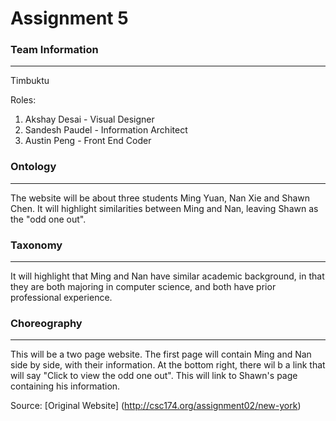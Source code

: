 # Assignment 5

### Team Information
---
Timbuktu

Roles:
1. Akshay Desai - Visual Designer
2. Sandesh Paudel - Information Architect
3. Austin Peng - Front End Coder


### Ontology
---
The website will be about three students Ming Yuan, Nan Xie and Shawn Chen. It will highlight similarities between Ming and Nan, leaving Shawn as the "odd one out".

### Taxonomy
---
It will highlight that Ming and Nan have similar academic background, in that they are both majoring in computer science, and both have prior professional experience. 

### Choreography
---
This will be a two page website. The first page will contain Ming and Nan side by side, with their information. At the bottom right, there wil b a link that will say "Click to view the odd one out". This will link to Shawn's page containing his information.

Source: [Original Website] (http://csc174.org/assignment02/new-york)
